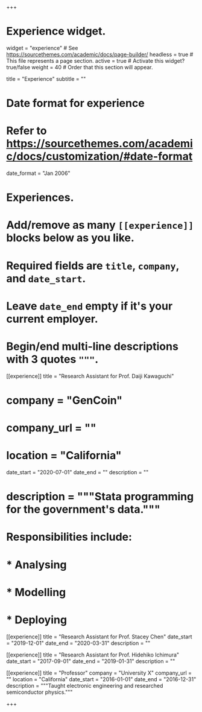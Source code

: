 +++
# Experience widget.
widget = "experience"  # See https://sourcethemes.com/academic/docs/page-builder/
headless = true  # This file represents a page section.
active = true  # Activate this widget? true/false
weight = 40  # Order that this section will appear.

title = "Experience"
subtitle = ""

# Date format for experience
#   Refer to https://sourcethemes.com/academic/docs/customization/#date-format
date_format = "Jan 2006"

# Experiences.
#   Add/remove as many `[[experience]]` blocks below as you like.
#   Required fields are `title`, `company`, and `date_start`.
#   Leave `date_end` empty if it's your current employer.
#   Begin/end multi-line descriptions with 3 quotes `"""`.
[[experience]]
  title = "Research Assistant for Prof. Daiji Kawaguchi"
#   company = "GenCoin"
#   company_url = ""
#   location = "California"
  date_start = "2020-07-01"
  date_end = ""
  description = ""
#   description = """Stata programming for the government's data."""
  
#   Responsibilities include:
#  
#   * Analysing
#   * Modelling
#   * Deploying


[[experience]]
  title = "Research Assistant for Prof. Stacey Chen"
  date_start = "2019-12-01"
  date_end = "2020-03-31"
  description = ""


[[experience]]
  title = "Research Assistant for Prof. Hidehiko Ichimura"
  date_start = "2017-09-01"
  date_end = "2019-01-31"
  description = ""


[[experience]]
  title = "Professor"
  company = "University X"
  company_url = ""
  location = "California"
  date_start = "2016-01-01"
  date_end = "2016-12-31"
  description = """Taught electronic engineering and researched semiconductor physics."""

+++
